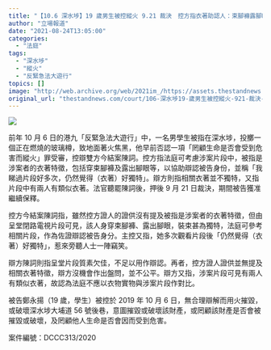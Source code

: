 ```yaml
---
title: "【10.6 深水埗】19 歲男生被控縱火 9.21 裁決　控方指衣著助認人：束腳褲露腳眼「好獨特」"
author: "立場報道"
date: "2021-08-24T13:05:00"
categories:
  - "法庭"
tags:
  - "深水埗"
  - "縱火"
  - "反緊急法大遊行"
topics: []
image: "http://web.archive.org/web/2021im_/https://assets.thestandnews.com/media/photos/Layer_0_TvpoDuy.png"
original_url: "thestandnews.com/court/106-深水埗19-歲男生被控縱火-921-裁決-控方指衣著助認人束腳褲露腳眼好獨特"
---
```

![](http://web.archive.org/web/2021im_/https://assets.thestandnews.com/media/photos/Layer_0_TvpoDuy.png)

前年 10 月 6 日的港九「反緊急法大遊行」中，一名男學生被指在深水埗，投擲一個正在燃燒的玻璃樽，致地面著火焦黑，他早前否認一項「罔顧生命是否會受到危害而縱火」罪受審，控辯雙方今結案陳詞。控方指法庭可考慮涉案片段中，被指是涉案者的衣著特徵，包括穿束腳褲及露出腳眼等，以協助辯認被告身份，並稱「我睇過片段好多次，仍然覺得（衣著）好獨特」。辯方則指相關衣著並不獨特，又指片段中有兩人有類似衣著。法官聽罷陳詞後，押後 9 月 21 日裁決，期間被告獲准繼續保釋。

控方今結案陳詞指，雖然控方證人的證供沒有提及被指是涉案者的衣著特徵，但由呈堂閉路電視片段可見，該人身穿束腳褲、露出腳眼，裝束甚為獨特，法庭可參考相關片段，作為佐證辯認被告身分。主控又指，她多次觀看片段後「仍然覺得（衣著）好獨特」，惹來旁聽人士一陣竊笑。

辯方陳詞則指呈堂片段質素欠佳，不足以用作辯認。再者，控方證人證供並無提及相關衣著特徵，辯方沒機會作出盤問，並不公平。辯方又指，涉案片段可見有兩人有類似衣著，故認為法庭不應以衣物實物與涉案片段作對比。

被告鄭永揚（19 歲，學生）被控於 2019 年 10 月 6 日，無合理辯解而用火摧毀，或破壞深水埗大埔道 56 號後巷，意圖摧毀或破壞該財產，或罔顧該財產是否會被摧毀或破壞，及罔顧他人生命是否會因而受到危害。

案件編號：DCCC313/2020